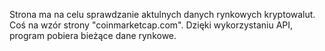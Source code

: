 Strona ma na celu sprawdzanie aktulnych danych rynkowych kryptowalut. Coś na wzór strony "coinmarketcap.com". Dzięki wykorzystaniu API, program pobiera bieżące dane rynkowe.
